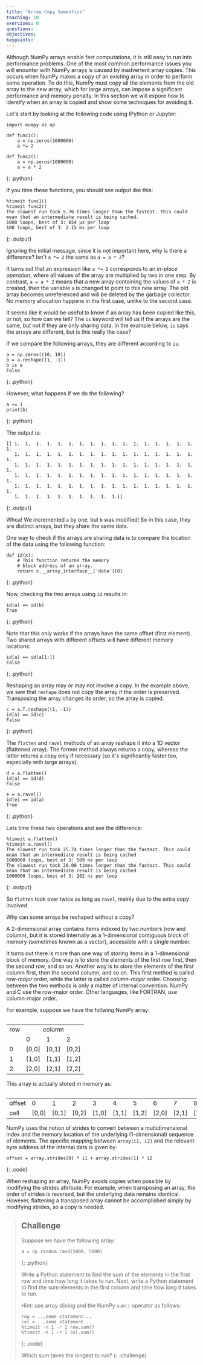 ```yaml
---
title: "Array Copy Semantics"
teaching: 10
exercises: 0
questions:
objectives:
keypoints:
---
```

Although NumPy arrays enable fast computations, it is still easy to run into performance problems. One of the most common performance 
issues you will enounter with NumPy arrays is caused by inadvertent array copies. This occurs when NumPy makes a copy of an existing 
array in order to perform some operation. To do this, NumPy must copy all the elements from the old array to the new array, which for 
large arrays, can impose a significant performance and memory penalty. In this section we will expore how to identify when an array 
is copied and show some techniques for avoiding it.

Let's start by looking at the following code using IPython or Jupyter:

~~~
import numpy as np
​
def func1():
    a = np.zeros(1000000)
    a *= 2
    
def func2():
    a = np.zeros(1000000)
    a = a * 2
~~~
{: .python}

If you time these functions, you should see output like this:

~~~
%timeit func1()
%timeit func2()
The slowest run took 5.76 times longer than the fastest. This could mean that an intermediate result is being cached.
1000 loops, best of 3: 654 µs per loop
100 loops, best of 3: 2.15 ms per loop
~~~
{: .output}

Ignoring the initial message, since it is not important here, why is there a difference? Isn't `a *= 2` the same as `a = a * 2`?

It turns out that an expression like `a *= 2` corresponds to an *in-place operation*, where all values of the array are multiplied by two in 
one step. By contrast, `a = a * 2` means that a new array containing the values of `a * 2` is created, then the variable `a` is changed to
point to this new array. The old array becomes unreferenced and will be deleted by the garbage collector. No memory allocation happens in 
the first case, unlike to the second case.

It seems like it would be useful to know if an array has been copied like this, or not, so how can we tell? The `is` keyword will tell us 
if the arrays are the same, but not if they are only sharing data. In the example below, `is` says the arrays are different, but is 
this really the case?

If we compare the following arrays, they are different according to `is`:
~~~
a = np.zeros((10, 10))
b = a.reshape((1, -1))
b is a
False
~~~
{: .python}

However, what happens if we do the following?

~~~
a += 1
print(b)
~~~
{: .python}

The output is:

~~~
[[ 1.  1.  1.  1.  1.  1.  1.  1.  1.  1.  1.  1.  1.  1.  1.  1.  1.  1.
   1.  1.  1.  1.  1.  1.  1.  1.  1.  1.  1.  1.  1.  1.  1.  1.  1.  1.
   1.  1.  1.  1.  1.  1.  1.  1.  1.  1.  1.  1.  1.  1.  1.  1.  1.  1.
   1.  1.  1.  1.  1.  1.  1.  1.  1.  1.  1.  1.  1.  1.  1.  1.  1.  1.
   1.  1.  1.  1.  1.  1.  1.  1.  1.  1.  1.  1.  1.  1.  1.  1.  1.  1.
   1.  1.  1.  1.  1.  1.  1.  1.  1.  1.]]
~~~
{: .output}

Whoa! We incremented `a` by one, but `b` was modified! So in this case, they are distinct arrays, but they share the same data. 

One way to check if the arrays are sharing data is to compare the location of the data using the following function:

~~~
def id(x):
    # This function returns the memory
    # block address of an array.
    return x.__array_interface__['data'][0]
~~~
{: .python}

Now, checking the two arrays using `id` results in:

~~~
id(a) == id(b)
True
~~~
{: .python}

Note that this only works if the arrays have the same offset (first element). Two shared arrays with different offsets will have different 
memory locations:

~~~
id(a) == id(a[1:])
False
~~~
{: .python}

Reshaping an array may or may not involve a copy. In the example above, we saw that `reshape` does not copy the array if the order is preserved.
Transposing the array changes its order, so the array is copied.

~~~
c = a.T.reshape((1, -1))
id(a) == id(c)
False
~~~
{: .python}

The `flatten` and `ravel` methods of an array reshape it into a 1D vector (flattened array). The former method always returns a copy, whereas 
the latter returns a copy only if necessary (so it's significantly faster too, especially with large arrays).

~~~
d = a.flatten()
id(a) == id(d)
False

e = a.ravel()
id(e) == id(a)
True
~~~
{: .python}

Lets time these two operations and see the difference:

~~~
%timeit a.flatten()
%timeit a.ravel()
The slowest run took 25.74 times longer than the fastest. This could mean that an intermediate result is being cached 
1000000 loops, best of 3: 509 ns per loop
The slowest run took 20.08 times longer than the fastest. This could mean that an intermediate result is being cached 
1000000 loops, best of 3: 202 ns per loop
~~~
{: .output}

So `flatten` took over twice as long as `ravel`, mainly due to the extra copy involved.

Why can some arrays be reshaped without a copy?

A 2-dimensional array contains items indexed by two numbers (row and column), but it is stored internally as a 1-dimensional contiguous 
block of memory (sometimes known as a vector), accessible with a single number.

It turns out there is more than one way of storing items in a 1-dimensional block of memory. One way is to store the elements of the first 
row first, then the second row, and so on. Another way is to store the elements of the first column first, then the second column, and so on. 
This first method is called *row-major* order, while the latter is called *column-major* order. Choosing between the two methods is only a 
matter of internal convention. NumPy and C use the row-major order. Other languages, like FORTRAN, use column-major order.

For example, suppose we have the follwing NumPy array:

<table align="left">
<tr><td>row</td><td align="center" colspan="3">column</td></tr>
<tr><td></td><td>0</td><td>1</td><td>2</td></tr>
<tr><td>0</td><td>[0,0]</td><td>[0,1]</td><td>[0,2]</td></tr>
<tr><td>1</td><td>[1,0]</td><td>[1,1]</td><td>[1,2]</td></tr>
<tr><td>2</td><td>[2,0]</td><td>[2,1]</td><td>[2,2]</td></tr>
</table>

This array is actually stored in memory as:

<table align="left">
<tr><td>offset</td><td>0</td><td>1</td><td>2</td>
<td>3</td><td>4</td><td>5</td>
<td>6</td><td>7</td><td>8</td></tr>
<tr><td>cell</td><td>[0,0]</td><td>[0,1]</td><td>[0,2]</td>
<td>[1,0]</td><td>[1,1]</td><td>[1,2]</td>
<td>[2,0]</td><td>[2,1]</td><td>[2,2]</td></tr>
</table>

NumPy uses the notion of strides to convert between a multidimensional index and the memory location of the underlying (1-dimensional) 
sequence of elements. The specific mapping between `array[i1, i2]` and the relevant byte address of the internal data is given by:

~~~
offset = array.strides[0] * i1 + array.strides[1] * i2
~~~
{: .code}

When reshaping an array, NumPy avoids copies when possible by modifying the strides attribute. For example, when transposing an array,
the order of strides is reversed, but the underlying data remains identical. However, flattening a transposed array cannot be accomplished 
simply by modifying strides, so a copy is needed.

> ## Challenge
> Suppose we have the following array:
>
> ~~~
> a = np.random.rand(5000, 5000)
> ~~~
> {: .python}
>
> Write a Python statement to find the sum of the elements in the first row and time how long it takes to run. Next, write a Python statement 
> to find the sum elements in the first column and time how long it takes to run. 
> 
> Hint: use array slicing and the NumPy `sum()` operator as follows:
>
> ~~~
> row = ...some statement...
> col = ...some statement...
> %timeit -n 1 -r 1 row.sum()
> %timeit -n 1 -r 1 col.sum()
> ~~~
> {: .code}
>
> Which sum takes the longest to run?
{: .challenge}
